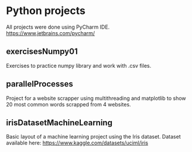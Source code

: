 # Python projects
All projects were done using PyCharm IDE. https://www.jetbrains.com/pycharm/

## exercisesNumpy01

Exercises to practice numpy library and work with .csv files.

## parallelProcesses

Project for a website scrapper using multithreading and matplotlib to show 20 most common words scrapped from 4 websites.

## irisDatasetMachineLearning

Basic layout of a machine learning project using the Iris dataset. Dataset available here: https://www.kaggle.com/datasets/uciml/iris

